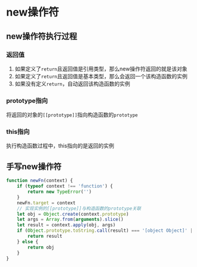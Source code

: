 # new操作符

## new操作符执行过程
### 返回值
1. 如果定义了`return`且返回值是引用类型，那么new操作符返回的就是该对象
2. 如果定义了`return`且返回值是基本类型，那么会返回一个该构造函数的实例
3. 如果没有定义`return`，自动返回该构造函数的实例

### prototype指向
将返回的对象的`[[prototype]]`指向构造函数的`prototype`

### this指向
执行构造函数过程中，this指向的是返回的实例

## 手写new操作符
```javascript
function newFn(context) {
    if (typeof context !== 'function') {
        return new TypeError('')
    }
    newFn.target = context
    // 实现实例的[[prototype]]与构造函数的prototype关联
    let obj = Object.create(context.prototype)
    let args = Array.from(arguments).slice()
    let result = context.apply(obj, args)
    if (Object.prototype.toString.call(result) === '[object Object]' || typeof result === 'function') {
        return result
    } else {
        return obj
    }
}
```